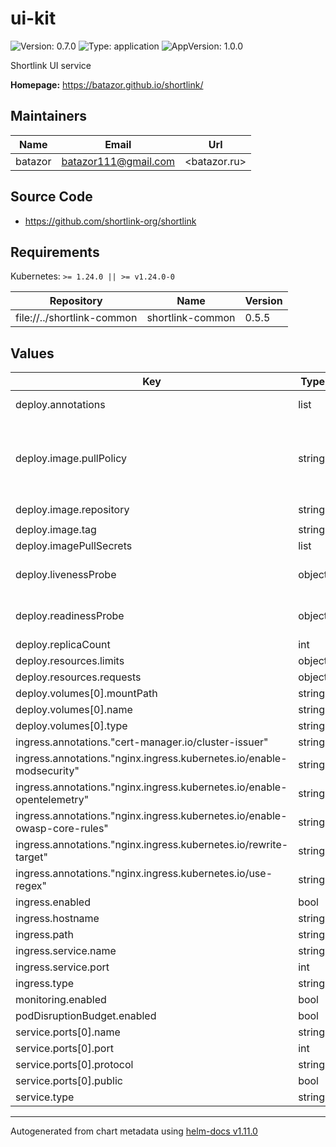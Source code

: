 # ui-kit

![Version: 0.7.0](https://img.shields.io/badge/Version-0.7.0-informational?style=flat-square) ![Type: application](https://img.shields.io/badge/Type-application-informational?style=flat-square) ![AppVersion: 1.0.0](https://img.shields.io/badge/AppVersion-1.0.0-informational?style=flat-square)

Shortlink UI service

**Homepage:** <https://batazor.github.io/shortlink/>

## Maintainers

| Name | Email | Url |
| ---- | ------ | --- |
| batazor | <batazor111@gmail.com> | <batazor.ru> |

## Source Code

* <https://github.com/shortlink-org/shortlink>

## Requirements

Kubernetes: `>= 1.24.0 || >= v1.24.0-0`

| Repository | Name | Version |
|------------|------|---------|
| file://../shortlink-common | shortlink-common | 0.5.5 |

## Values

| Key | Type | Default | Description |
|-----|------|---------|-------------|
| deploy.annotations | list | `[]` | Annotations to be added to controller pods |
| deploy.image.pullPolicy | string | `"Always"` | Global imagePullPolicy Default: 'Always' if image tag is 'latest', else 'IfNotPresent' Ref: http://kubernetes.io/docs/user-guide/images/#pre-pulling-images |
| deploy.image.repository | string | `"registry.gitlab.com/shortlink-org/shortlink/ui-kit"` |  |
| deploy.image.tag | string | `"0.16.9"` |  |
| deploy.imagePullSecrets | list | `[]` |  |
| deploy.livenessProbe | object | `{"httpGet":{"path":"/","port":8080}}` | define a liveness probe that checks every 5 seconds, starting after 5 seconds |
| deploy.readinessProbe | object | `{"httpGet":{"path":"/","port":8080}}` | define a readiness probe that checks every 5 seconds, starting after 5 seconds |
| deploy.replicaCount | int | `1` |  |
| deploy.resources.limits | object | `{}` |  |
| deploy.resources.requests | object | `{}` |  |
| deploy.volumes[0].mountPath | string | `"/tmp"` |  |
| deploy.volumes[0].name | string | `"tmp"` |  |
| deploy.volumes[0].type | string | `"emptyDir"` |  |
| ingress.annotations."cert-manager.io/cluster-issuer" | string | `"cert-manager-production"` |  |
| ingress.annotations."nginx.ingress.kubernetes.io/enable-modsecurity" | string | `"false"` |  |
| ingress.annotations."nginx.ingress.kubernetes.io/enable-opentelemetry" | string | `"true"` |  |
| ingress.annotations."nginx.ingress.kubernetes.io/enable-owasp-core-rules" | string | `"true"` |  |
| ingress.annotations."nginx.ingress.kubernetes.io/rewrite-target" | string | `"/$2"` |  |
| ingress.annotations."nginx.ingress.kubernetes.io/use-regex" | string | `"true"` |  |
| ingress.enabled | bool | `true` |  |
| ingress.hostname | string | `"shortlink.best"` |  |
| ingress.path | string | `"/storybook(/|$)(.*)"` |  |
| ingress.service.name | string | `"ui-kit"` |  |
| ingress.service.port | int | `8080` |  |
| ingress.type | string | `"nginx"` |  |
| monitoring.enabled | bool | `true` |  |
| podDisruptionBudget.enabled | bool | `false` |  |
| service.ports[0].name | string | `"http"` |  |
| service.ports[0].port | int | `8080` |  |
| service.ports[0].protocol | string | `"TCP"` |  |
| service.ports[0].public | bool | `true` |  |
| service.type | string | `"ClusterIP"` |  |

----------------------------------------------
Autogenerated from chart metadata using [helm-docs v1.11.0](https://github.com/norwoodj/helm-docs/releases/v1.11.0)
